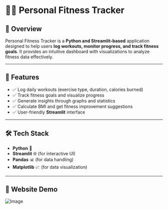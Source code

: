 # 🏋️‍♂️ Personal Fitness Tracker

## 📌 Overview
Personal Fitness Tracker is a **Python and Streamlit-based** application designed to help users **log workouts, monitor progress, and track fitness goals**. It provides an intuitive dashboard with visualizations to analyze fitness data effectively.

---

## 🚀 Features
- ✅ Log daily workouts (exercise type, duration, calories burned)
- ✅ Track fitness goals and visualize progress
- ✅ Generate insights through graphs and statistics
- ✅ Calculate BMI and get fitness improvement suggestions
- ✅ User-friendly **Streamlit** interface

---

## 🛠️ Tech Stack
- **Python** 🐍
- **Streamlit** 🌐 (for interactive UI)
- **Pandas** 📊 (for data handling)
- **Matplotlib** 📈 (for data visualization)

---

## 📸 Website Demo 
![Image](https://github.com/user-attachments/assets/50c25128-1584-42d0-a2ae-1ee0d87e0490)
